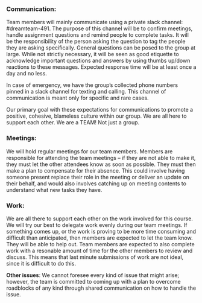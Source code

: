 ### **Communication**:
Team members will mainly communicate using a private slack channel: #dreamteam-491. The purpose of this channel will be to confirm meetings, handle assignment questions and remind people to complete tasks. It will be the responsibility of the person asking the question to tag the people they are asking specifically. General questions can be posed to the group at large. While not strictly necessary, it will be seen as good etiquette to acknowledge important questions and answers by using thumbs up/down reactions to these messages. Expected response time will be at least once a day and no less.
 
In case of emergency, we have the group’s collected phone numbers pinned in a slack channel for texting and calling. This channel of communication is meant only for specific and rare cases.

Our primary goal with these expectations for communications to promote a positive, cohesive, blameless culture within our group. We are all here to support each other. We are a TEAM! Not just a group. 
 

### **Meetings**: 
We will hold regular meetings for our team members. Members are responsible for attending the team meetings – if they are not able to make it, they must let the other attendees know as soon as possible. They must then make a plan to compensate for their absence. This could involve having someone present replace their role in the meeting or deliver an update on their behalf, and would also involves catching up on meeting contents to understand what new tasks they have.

### **Work**: 
We are all there to support each other on the work involved for this course. We will try our best to delegate work evenly during our team meetings. If something comes up, or the work is proving to be more time consuming and difficult than anticipated, then members are expected to let the team know. They will be able to help out. Team members are expected to also complete work with a resonable amount of time for the other members to review and discuss. This means that last minute submissions of work are not ideal, since it is difficult to do this. 
 
**Other issues**: We cannot foresee every kind of issue that might arise; however, the team is committed to coming up with a plan to overcome roadblocks of any kind through shared communication on how to handle the issue.  
